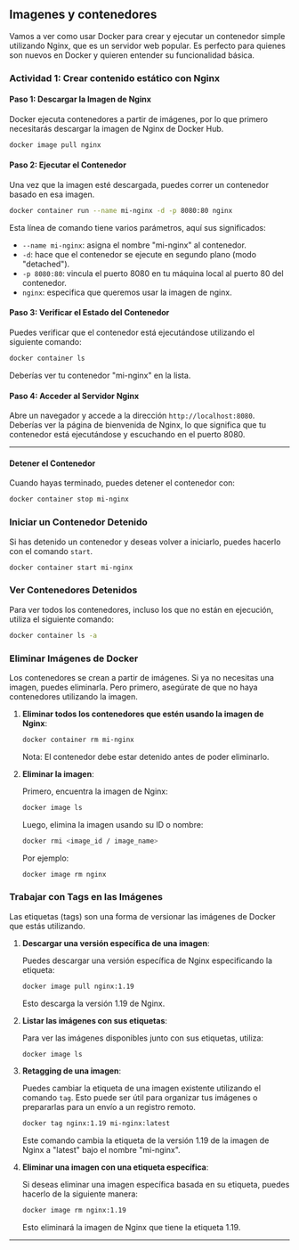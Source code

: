 
## Imagenes y contenedores

Vamos a ver como usar Docker para crear y ejecutar un contenedor simple utilizando Nginx, que es un servidor web popular. Es perfecto para quienes son nuevos en Docker y quieren entender su funcionalidad básica.

### Actividad 1: Crear contenido estático con Nginx

#### Paso 1: Descargar la Imagen de Nginx

Docker ejecuta contenedores a partir de imágenes, por lo que primero necesitarás descargar la imagen de Nginx de Docker Hub.

```sh
docker image pull nginx
```

#### Paso 2: Ejecutar el Contenedor

Una vez que la imagen esté descargada, puedes correr un contenedor basado en esa imagen.

```sh
docker container run --name mi-nginx -d -p 8080:80 nginx
```

Esta línea de comando tiene varios parámetros, aquí sus significados:

- `--name mi-nginx`: asigna el nombre "mi-nginx" al contenedor.
- `-d`: hace que el contenedor se ejecute en segundo plano (modo "detached").
- `-p 8080:80`: vincula el puerto 8080 en tu máquina local al puerto 80 del contenedor.
- `nginx`: especifica que queremos usar la imagen de nginx.

#### Paso 3: Verificar el Estado del Contenedor

Puedes verificar que el contenedor está ejecutándose utilizando el siguiente comando:

```sh
docker container ls
```

Deberías ver tu contenedor "mi-nginx" en la lista.

#### Paso 4: Acceder al Servidor Nginx

Abre un navegador y accede a la dirección `http://localhost:8080`. Deberías ver la página de bienvenida de Nginx, lo que significa que tu contenedor está ejecutándose y escuchando en el puerto 8080.

---

#### Detener el Contenedor

Cuando hayas terminado, puedes detener el contenedor con:

```sh
docker container stop mi-nginx
```

### Iniciar un Contenedor Detenido

Si has detenido un contenedor y deseas volver a iniciarlo, puedes hacerlo con el comando `start`.

```sh
docker container start mi-nginx
```

### Ver Contenedores Detenidos

Para ver todos los contenedores, incluso los que no están en ejecución, utiliza el siguiente comando:

```sh
docker container ls -a
```

### Eliminar Imágenes de Docker

Los contenedores se crean a partir de imágenes. Si ya no necesitas una imagen, puedes eliminarla. Pero primero, asegúrate de que no haya contenedores utilizando la imagen.

1. **Eliminar todos los contenedores que estén usando la imagen de Nginx**:

    ```sh
    docker container rm mi-nginx
    ```

    Nota: El contenedor debe estar detenido antes de poder eliminarlo.

2. **Eliminar la imagen**:

    Primero, encuentra la imagen de Nginx:

    ```sh
    docker image ls
    ```

    Luego, elimina la imagen usando su ID o nombre:

    ```sh
    docker rmi <image_id / image_name>
    ```

    Por ejemplo:

    ```sh
    docker image rm nginx
    ```

### Trabajar con Tags en las Imágenes

Las etiquetas (tags) son una forma de versionar las imágenes de Docker que estás utilizando.

1. **Descargar una versión específica de una imagen**:

    Puedes descargar una versión específica de Nginx especificando la etiqueta:

    ```sh
    docker image pull nginx:1.19
    ```

    Esto descarga la versión 1.19 de Nginx.

2. **Listar las imágenes con sus etiquetas**:

    Para ver las imágenes disponibles junto con sus etiquetas, utiliza:

    ```sh
    docker image ls
    ```

3. **Retagging de una imagen**:

    Puedes cambiar la etiqueta de una imagen existente utilizando el comando `tag`. Esto puede ser útil para organizar tus imágenes o prepararlas para un envío a un registro remoto.

    ```sh
    docker tag nginx:1.19 mi-nginx:latest
    ```

    Este comando cambia la etiqueta de la versión 1.19 de la imagen de Nginx a "latest" bajo el nombre "mi-nginx".

4. **Eliminar una imagen con una etiqueta específica**:

    Si deseas eliminar una imagen específica basada en su etiqueta, puedes hacerlo de la siguiente manera:

    ```sh
    docker image rm nginx:1.19
    ```

    Esto eliminará la imagen de Nginx que tiene la etiqueta 1.19.


---